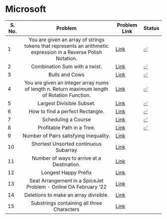 # Microsoft

| S. No. | Problem | Problem Link | Status |
| ------ |:---:| --- | --- |
| 1 | You are given an array of strings tokens that represents an arithmetic expression in a Reverse Polish Notation. | [Link](https://leetcode.com/problems/evaluate-reverse-polish-notation/) | [✅](https://leetcode.com/problems/evaluate-reverse-polish-notation/submissions/869257819/) |
| 2 | Combination Sum with a twist. | [Link](https://leetcode.com/problems/combination-sum-iii/) | [✅](https://leetcode.com/problems/combination-sum-iii/submissions/869891797/)  |
| 3 | Bulls and Cows | [Link](https://leetcode.com/problems/bulls-and-cows/) | [✅](https://leetcode.com/problems/bulls-and-cows/submissions/870602533/) |
| 4 | You are given an integer array nums of length n. Return maximum length of Rotation Function. | [Link](https://leetcode.com/problems/rotate-function/) |[✅]()|
| 5 | Largest Divisible Subset. | [Link](https://leetcode.com/problems/largest-divisible-subset/) | [✅]()  |
| 6 | How to find a perfect Rectangle. | [Link](https://leetcode.com/problems/perfect-rectangle/) | [✅]()  |
| 7 | Scheduling a Course | [Link](https://leetcode.com/problems/course-schedule/) |  [✅](https://leetcode.com/problems/course-schedule/submissions/873279808/) |
| 8 | Profitable Path in a Tree. | [Link](https://leetcode.com/problems/most-profitable-path-in-a-tree/) | [✅]()  |
| 9 | Number of Pairs satisfying Inequality. | [Link](https://leetcode.com/problems/number-of-pairs-satisfying-inequality/) |   |
| 10 | Shortest Unsorted continuous Subarray | [Link](https://leetcode.com/problems/shortest-unsorted-continuous-subarray/) |   |
| 11 | Number of ways to arrive at a Destination. | [Link](https://leetcode.com/problems/number-of-ways-to-arrive-at-destination/) |   |
| 12 | Longest Happy Prefix | [Link](https://leetcode.com/problems/longest-happy-prefix/) |   |
| 13 | Seat Arrangement in a SpiceJet Problem - Online OA February ‘22 | [Link](https://leetcode.com/problems/airplane-seat-assignment-probability/) |   |
| 14 | Deletions to make an array divisible. | [Link](https://leetcode.com/problems/minimum-deletions-to-make-array-divisible/) |   |
| 15 | Substrings containing all three Characters | [Link](https://leetcode.com/problems/number-of-substrings-containing-all-three-characters/) |   |
